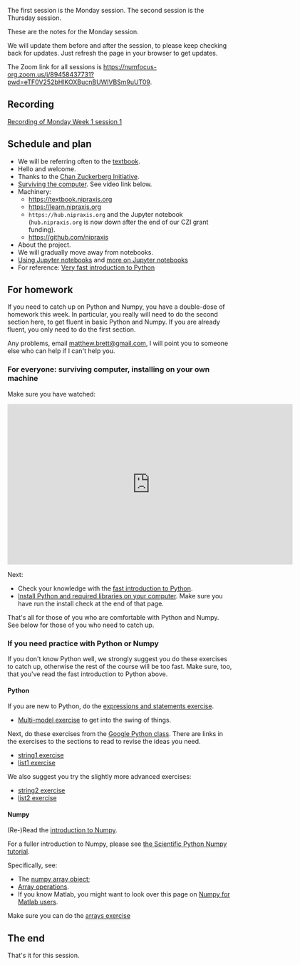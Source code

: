 The first session is the Monday session. The second session is the Thursday
session.

These are the notes for the Monday session.

We will update them before and after the session, to please keep checking back
for updates.  Just refresh the page in your browser to get updates.

The Zoom link for all sessions is
<https://numfocus-org.zoom.us/j/89458437731?pwd=eTF0V252bHlKOXBucnBUWlVBSm9uUT09>.

## Recording

[Recording of Monday Week 1 session
1](https://numfocus-org.zoom.us/rec/share/nxcgD4PGsc-RI3QdTAiR2GBU1xkMrB5CPmf-sPSC52FSqTkXW7T55CPH1gS7lSSZ.PINmaKGVNAmPXOi-)

## Schedule and plan

- We will be referring often to the [textbook](https://textbook.nipraxis.org).
- Hello and welcome.
- Thanks to the [Chan Zuckerberg
  Initiative](https://chanzuckerberg.com/eoss/proposals/strengthening-community-and-code-foundations-for-brain-imaging/).
- [Surviving the
  computer](https://textbook.nipraxis.org/surviving_computers.html).  See video link below.
- Machinery:
    - <https://textbook.nipraxis.org>
    - <https://learn.nipraxis.org>
    - `https://hub.nipraxis.org` and the Jupyter notebook (`hub.nipraxis.org`
      is now down after the end of our CZI grant funding).
    - <https://github.com/nipraxis>
- About the project.
- We will gradually move away from notebooks.
- [Using Jupyter notebooks](https://textbook.nipraxis.org/using_jupyter.html)
  and [more on Jupyter
  notebooks](https://textbook.nipraxis.org/more_on_jupyter.html)
- For reference: [Very fast introduction to
  Python](https://textbook.nipraxis.org/introducing_python.html)


## For homework

If you need to catch up on Python and Numpy, you have a double-dose of
homework this week. In particular, you really will need to do the second
section here, to get fluent in basic Python and Numpy.  If you are already fluent, you only need to do the first section.

Any problems, email <matthew.brett@gmail.com>, I will point you to someone else
who can help if I can't help you.

### For everyone: surviving computer, installing on your own machine

Make sure you have watched:

<iframe title="Surviving the computer" src="https://player.vimeo.com/video/693542789?h=63ccfc6dfa" width="640" height="360" frameborder="0" allowfullscreen></iframe>

Next:

* Check your knowledge with the [fast introduction to
  Python](https://textbook.nipraxis.org/brisk_python.html).
* [Install Python and required libraries on your
  computer](https://textbook.nipraxis.org/installation.html).  Make sure you
  have run the install check at the end of that page.

That's all for those of you who are comfortable with Python and Numpy. See below for those of you who need to catch up.

### If you need practice with Python or Numpy

If you don't know Python well, we strongly suggest you do these exercises to
catch up, otherwise the rest of the course will be too fast.  Make sure, too, that you've read the fast introduction to Python above.

#### Python

If you are new to Python, do the [expressions and statements
exercise](https://github.com/uob-cfd/exprs_states).

* [Multi-model exercise](https://mybinder.org/v2/gh/nipraxis/summer-2023/main?urlpath=tree/multi_model/multi_model.ipynb)
to get into the swing of things.

Next, do these exercises from the [Google Python
class](https://developers.google.com/edu/python/).  There are links in the
exercises to the sections to read to revise the ideas you need.

- [string1
  exercise](https://mybinder.org/v2/gh/nipraxis/summer-2023/main?urlpath=tree/google_string1/string1.ipynb)
- [list1
  exercise](https://mybinder.org/v2/gh/nipraxis/summer-2023/main?urlpath=tree/google_list1/list1.ipynb)

We also suggest you try the slightly more advanced exercises:

- [string2
  exercise](https://mybinder.org/v2/gh/nipraxis/summer-2023/main?urlpath=tree/google_string2/string2.ipynb)
- [list2
  exercise](https://mybinder.org/v2/gh/nipraxis/summer-2023/main?urlpath=tree/google_list2/list2.ipynb)

#### Numpy

(Re-)Read the [introduction to
Numpy](https://textbook.nipraxis.org/numpy_intro.html).

For a fuller introduction to Numpy, please see [the Scientific Python Numpy tutorial](https://lectures.scientific-python.org/intro/numpy/index.html).

Specifically, see:

* The [numpy array
  object](https://lectures.scientific-python.org/intro/numpy/array_object.html);
* [Array
  operations](https://lectures.scientific-python.org/intro/numpy/operations.html).
* If you know Matlab, you might want to look over this page on [Numpy for
  Matlab users](https://numpy.org/doc/stable/user/numpy-for-matlab-users.html).

Make sure you can do the [arrays
exercise](https://mybinder.org/v2/gh/nipraxis/summer-2023/main?urlpath=tree/arrays/arrays.ipynb)

## The end

That's it for this session.
